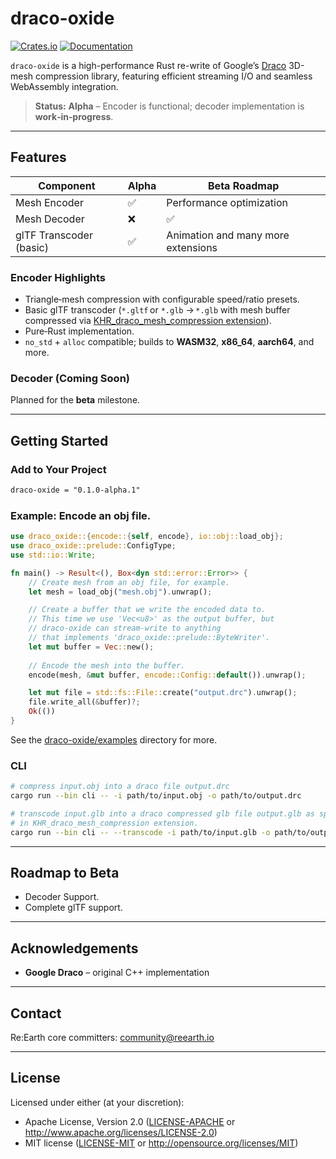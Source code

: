 # draco-oxide

&#x20;&#x20;

[![Crates.io](https://img.shields.io/crates/v/draco-oxide)](https://crates.io/crates/draco-oxide)
[![Documentation](https://docs.rs/draco-oxide/badge.svg)](https://docs.rs/draco-oxide) 

`draco-oxide` is a high-performance Rust re-write of Google’s [Draco](https://github.com/google/draco) 3D-mesh compression library, featuring efficient streaming I/O and seamless WebAssembly integration.

> **Status:** **Alpha** – Encoder is functional; decoder implementation is **work‑in‑progress**.

---

## Features

| Component              | Alpha  | Beta Roadmap       |
| ------------------     | -----  | ------------------ |
| Mesh Encoder           | ✅     | Performance optimization |
| Mesh Decoder           | ❌     | ✅                  |
| glTF Transcoder (basic)| ✅     | Animation and many more extensions  |

### Encoder Highlights

* Triangle‑mesh compression with configurable speed/ratio presets.
* Basic glTF transcoder (`*.gltf` or `*.glb` → `*.glb` with mesh buffer compressed via [KHR_draco_mesh_compression extension](https://github.com/KhronosGroup/glTF/tree/main/extensions/2.0/Khronos/KHR_draco_mesh_compression)).
* Pure‑Rust implementation.
* `no_std` + `alloc` compatible; builds to **WASM32**, **x86\_64**, **aarch64**, and more.

### Decoder (Coming Soon)

Planned for the **beta** milestone.

---

## Getting Started

### Add to Your Project

```txt
draco-oxide = "0.1.0-alpha.1"
```

### Example: Encode an obj file.

```rust
use draco_oxide::{encode::{self, encode}, io::obj::load_obj};
use draco_oxide::prelude::ConfigType;
use std::io::Write;

fn main() -> Result<(), Box<dyn std::error::Error>> {
    // Create mesh from an obj file, for example.
    let mesh = load_obj("mesh.obj").unwrap();

    // Create a buffer that we write the encoded data to.
    // This time we use 'Vec<u8>' as the output buffer, but 
    // draco-oxide can stream-write to anything 
    // that implements 'draco_oxide::prelude::ByteWriter'.
    let mut buffer = Vec::new();
    
    // Encode the mesh into the buffer.
    encode(mesh, &mut buffer, encode::Config::default()).unwrap();

    let mut file = std::fs::File::create("output.drc").unwrap();
    file.write_all(&buffer)?;
    Ok(())
}
```

See the [draco-oxide/examples](draco-oxide/examples/) directory for more.

### CLI

```bash
# compress input.obj into a draco file output.drc
cargo run --bin cli -- -i path/to/input.obj -o path/to/output.drc

# transcode input.glb into a draco compressed glb file output.glb as specified 
# in KHR_draco_mesh_compression extension.
cargo run --bin cli -- --transcode -i path/to/input.glb -o path/to/output.glb
```
---

## Roadmap to Beta

* Decoder Support.
* Complete glTF support.

---

## Acknowledgements

* **Google Draco** – original C++ implementation

---

## Contact

Re:Earth core committers: [community@reearth.io](mailto:community@reearth.io)

---

## License

Licensed under either (at your discretion):

- Apache License, Version 2.0
   ([LICENSE-APACHE](LICENSE-APACHE) or http://www.apache.org/licenses/LICENSE-2.0)
- MIT license
   ([LICENSE-MIT](LICENSE-MIT) or http://opensource.org/licenses/MIT)

